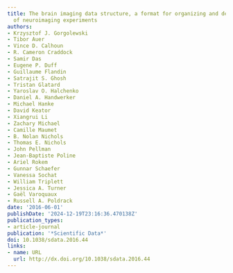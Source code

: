 ```yaml
---
title: The brain imaging data structure, a format for organizing and describing outputs
  of neuroimaging experiments
authors:
- Krzysztof J. Gorgolewski
- Tibor Auer
- Vince D. Calhoun
- R. Cameron Craddock
- Samir Das
- Eugene P. Duff
- Guillaume Flandin
- Satrajit S. Ghosh
- Tristan Glatard
- Yaroslav O. Halchenko
- Daniel A. Handwerker
- Michael Hanke
- David Keator
- Xiangrui Li
- Zachary Michael
- Camille Maumet
- B. Nolan Nichols
- Thomas E. Nichols
- John Pellman
- Jean-Baptiste Poline
- Ariel Rokem
- Gunnar Schaefer
- Vanessa Sochat
- William Triplett
- Jessica A. Turner
- Gaël Varoquaux
- Russell A. Poldrack
date: '2016-06-01'
publishDate: '2024-12-19T23:16:36.470138Z'
publication_types:
- article-journal
publication: '*Scientific Data*'
doi: 10.1038/sdata.2016.44
links:
- name: URL
  url: http://dx.doi.org/10.1038/sdata.2016.44
---
```

